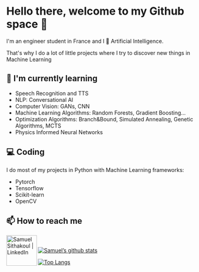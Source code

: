 # Hello there, welcome to my Github space 👋

<!--
**Rubiksman78/Rubiksman78** is a ✨ _special_ ✨ repository because its `README.md` (this file) appears on your GitHub profile.

Here are some ideas to get you started:

- 🔭 I’m currently working on ...
- 🌱 I’m currently learning ...
- 👯 I’m looking to collaborate on ...
- 🤔 I’m looking for help with ...
- 💬 Ask me about ...
- 📫 How to reach me: ...
- 😄 Pronouns: ...
- ⚡ Fun fact: ...
-->

I'm an engineer student in France and I 💟 Artificial Intelligence. 

That's why I do a lot of little projects where I try to discover new things in Machine Learning 

## 🌱 I'm currently learning

- Speech Recognition and TTS
- NLP: Conversational AI
- Computer Vision: GANs, CNN
- Machine Learning Algorithms: Random Forests, Gradient Boosting...
- Optimization Algorithms: Branch&Bound, Simulated Annealing, Genetic Algorithms, MCTS
- Physics Informed Neural Networks

## 💻 Coding

I do most of my projects in Python with Machine Learning frameworks:
- Pytorch
- Tensorflow
- Scikit-learn
- OpenCV

## 📫 How to reach me

<a href="https://www.linkedin.com/in/samuel-sithakoul/"><img align="left" src="https://img.shields.io/badge/linkedin-%230077B5.svg?style=for-the-badge&logo=linkedin&logoColor=white" alt="Samuel Sithakoul | LinkedIn" width="80px"/></a><br />


[![Samuel’s github stats](https://github-readme-stats.vercel.app/api?username=rubiksman78)](https://github.com/rubiksman78)

[![Top Langs](https://github-readme-stats.vercel.app/api/top-langs/?username=rubiksman78&layout=compact)](https://github.com/rubiksman78)

